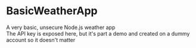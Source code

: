 # BasicWeatherApp
A very basic, unsecure Node.js weather app <br />
The API key is exposed here, but it's part a demo and created on a dummy account so it doesn't matter